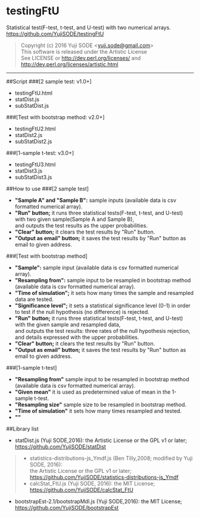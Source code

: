 # testingFtU
Statistical test(F-test, t-test, and U-test) with two numerical arrays.  
https://github.com/YujiSODE/testingFtU

>Copyright (c) 2016 Yuji SODE \<yuji.sode@gmail.com\>  
>This software is released under the Artistic License  
>See LICENSE or http://dev.perl.org/licenses/ and http://dev.perl.org/licenses/artistic.html
______

##Script
###[2 sample test: v1.0+]
* testingFtU.html
* statDist.js
* subStatDist.js

###[Test with bootstrap method: v2.0+]
* testingFtU2.html
* statDist2.js
* subStatDist2.js

###[1-sample t-test: v3.0+]
* testingFtU3.html
* statDist3.js
* subStatDist3.js

##How to use
###[2 sample test]
* **"Sample A" and "Sample B":** sample inputs (available data is csv formatted numerical array).
* **"Run" button;** it runs three statistical tests(F-test, t-test, and U-test) with two given sample(Sample A and Sample B),  
  and outputs the test results as the upper probabilities.
* **"Clear" button;** it clears the test results by "Run" button.
* **"Output as email" button;** it saves the test results by "Run" button as email to given address.

###[Test with bootstrap method]
* **"Sample":** sample input (available data is csv formatted numerical array).
* **"Resampling from":** sample input to be resampled in bootstrap method (available data is csv formatted numerical array).
* **"Time of simulation";** it sets how many times the sample and resampled data are tested.
* **"Significance level";** it sets a statistical significance level (0-1) in order to test if the null hypothesis (no difference) is rejected.
* **"Run" button;** it runs three statistical tests(F-test, t-test, and U-test) with the given sample and resampled data,  
  and outputs the test results: three rates of the null hypothesis rejection, and details expressed with the upper probabilities.
* **"Clear" button;** it clears the test results by "Run" button.
* **"Output as email" button;** it saves the test results by "Run" button as email to given address.

###[1-sample t-test]
* **"Resampling from"** sample input to be resampled in bootstrap method (available data is csv formatted numerical array).
* **"Given mean"** it is used as predetermined value of mean in the 1-sample t-test.
* **"Resampling size"** sample size to be resampled in bootstrap method.
* **"Time of simulation"** it sets how many times resampled and tested.
* **""**

##Library list
* statDist.js (Yuji SODE,2016): the Artistic License or the GPL v1 or later; https://github.com/YujiSODE/statDist

>* statistics-distributions-js_Ymdf.js (Ben Tilly,2008; modified by Yuji SODE, 2016):  
>  the Artistic License or the GPL v1 or later; https://github.com/YujiSODE/statistics-distributions-js_Ymdf
>* calcStat_FtU.js (Yuji SODE, 2016): the MIT License; https://github.com/YujiSODE/calcStat_FtU

* bootstrapEst-2.1/bootstrapMdl.js (Yuji SODE,2016): the MIT License; https://github.com/YujiSODE/bootstrapEst
